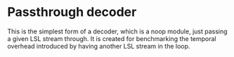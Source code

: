 # Passthrough decoder
This is the simplest form of a decoder, which is a noop module, just passing a given LSL stream through.
It is created for benchmarking the temporal overhead introduced by having another LSL stream in the loop.
